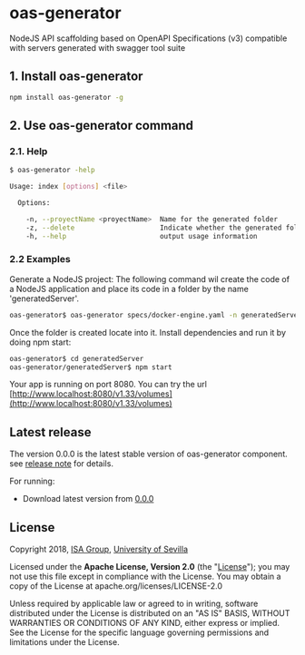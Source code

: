 # oas-generator

NodeJS API scaffolding based on OpenAPI Specifications (v3) compatible with servers generated with swagger tool suite

## 1\. Install oas-generator

```bash
npm install oas-generator -g
```

## 2\. Use oas-generator command

### 2.1\. Help

```bash
$ oas-generator -help

Usage: index [options] <file>

  Options:

    -n, --proyectName <proyectName>  Name for the generated folder
    -z, --delete                     Indicate whether the generated folder must be deleted after compression
    -h, --help                       output usage information
```

### 2.2 Examples

Generate a NodeJS project: The following command wil create the code of a NodeJS application and place its code in a folder by the name 'generatedServer'.

```bash
oas-generator$ oas-generator specs/docker-engine.yaml -n generatedServer
```

Once the folder is created locate into it. Install dependencies and run it by doing npm start:

```bash
oas-generator$ cd generatedServer
oas-generator/generatedServer$ npm start
```

Your app is running on port 8080.
You can try the url [http://www.localhost:8080/v1.33/volumes](http://www.localhost:8080/v1.33/volumes)

## Latest release

The version 0.0.0 is the latest stable version of oas-generator component. see [release note](https://github.com/isa-group/oas-generator/releases/tag/0.0.0) for details.

For running:

- Download latest version from [0.0.0](https://github.com/isa-group/oas-generator/releases/tag/0.0.0)

## License

Copyright 2018, [ISA Group](http://www.isa.us.es), [University of Sevilla](http://www.us.es)

Licensed under the **Apache License, Version 2.0** (the "[License](./LICENSE)"); you may not use this file except in compliance with the License. You may obtain a copy of the License at apache.org/licenses/LICENSE-2.0

Unless required by applicable law or agreed to in writing, software distributed under the License is distributed on an "AS IS" BASIS, WITHOUT WARRANTIES OR CONDITIONS OF ANY KIND, either express or implied. See the License for the specific language governing permissions and limitations under the License.
